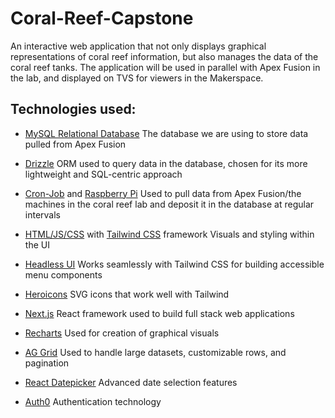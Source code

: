 # Coral-Reef-Capstone

An interactive web application that not only displays graphical representations of coral reef information, but also manages the data of the coral reef tanks. The application will be used in parallel with Apex Fusion in the lab, and displayed on TVS for viewers in the Makerspace. 

## Technologies used:

- [MySQL Relational Database](https://www.mysql.com/)
    The database we are using to store data pulled from Apex Fusion 

- [Drizzle](https://orm.drizzle.team/)
    ORM used to query data in the database, chosen for its more lightweight and SQL-centric approach

- [Cron-Job](https://cron-job.org/) and [Raspberry Pi](https://www.raspberrypi.org/)
    Used to pull data from Apex Fusion/the machines in the coral reef lab and deposit it in the database at regular intervals

- [HTML/JS/CSS](https://developer.mozilla.org/en-US/docs/Web/HTML) with [Tailwind CSS](https://tailwindcss.com/) framework
    Visuals and styling within the UI

- [Headless UI](https://headlessui.dev/)
    Works seamlessly with Tailwind CSS for building accessible menu components

- [Heroicons](https://heroicons.com/)
    SVG icons that work well with Tailwind

- [Next.js](https://nextjs.org/)
    React framework used to build full stack web applications
    
- [Recharts](https://recharts.org/)
    Used for creation of graphical visuals

- [AG Grid](https://www.ag-grid.com/)
    Used to handle large datasets, customizable rows, and pagination

- [React Datepicker](https://reactdatepicker.com/)
    Advanced date selection features
    
- [Auth0](https://auth0.com/)
    Authentication technology